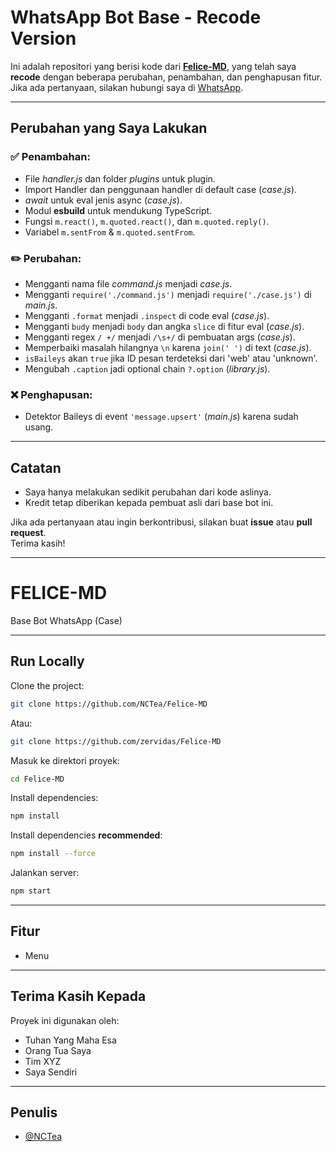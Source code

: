 # WhatsApp Bot Base - Recode Version

Ini adalah repositori yang berisi kode dari **[Felice-MD](https://github.com/NCTea/Felice-MD)**, yang telah saya **recode** dengan beberapa perubahan, penambahan, dan penghapusan fitur. Jika ada pertanyaan, silakan hubungi saya di [WhatsApp](https://wa.me/6285930450495).

---

## Perubahan yang Saya Lakukan

### ✅ **Penambahan:**
- File *handler.js* dan folder *plugins* untuk plugin.
- Import Handler dan penggunaan handler di default case (*case.js*).
- *await* untuk eval jenis async (*case.js*).
- Modul **esbuild** untuk mendukung TypeScript.
- Fungsi `m.react()`, `m.quoted.react()`, dan `m.quoted.reply()`.
- Variabel `m.sentFrom` & `m.quoted.sentFrom`.

### ✏️ **Perubahan:**
- Mengganti nama file *command.js* menjadi *case.js*.
- Mengganti `require('./command.js')` menjadi `require('./case.js')` di *main.js*.
- Mengganti `.format` menjadi `.inspect` di code eval (*case.js*).
- Mengganti `budy` menjadi `body` dan angka `slice` di fitur eval (*case.js*).
- Mengganti regex `/ +/` menjadi `/\s+/` di pembuatan args (*case.js*).
- Memperbaiki masalah hilangnya `\n` karena `join(' ')` di text (*case.js*).
- `isBaileys` akan `true` jika ID pesan terdeteksi dari 'web' atau 'unknown'.
- Mengubah `.caption` jadi optional chain `?.option` (*library.js*).

### ❌ **Penghapusan:**
- Detektor Baileys di event `'message.upsert'` (*main.js*) karena sudah usang.

---

## Catatan
- Saya hanya melakukan sedikit perubahan dari kode aslinya.
- Kredit tetap diberikan kepada pembuat asli dari base bot ini.

Jika ada pertanyaan atau ingin berkontribusi, silakan buat **issue** atau **pull request**.  
Terima kasih!

---

# FELICE-MD

Base Bot WhatsApp (Case)

---

## Run Locally

Clone the project:

```bash
git clone https://github.com/NCTea/Felice-MD
```

Atau:

```bash
git clone https://github.com/zervidas/Felice-MD
```

Masuk ke direktori proyek:

```bash
cd Felice-MD
```

Install dependencies:

```bash
npm install
```

Install dependencies **recommended**:

```bash
npm install --force
```

Jalankan server:

```bash
npm start
```

---

## Fitur

- Menu

---

## Terima Kasih Kepada

Proyek ini digunakan oleh:

- Tuhan Yang Maha Esa
- Orang Tua Saya
- Tim XYZ
- Saya Sendiri

---

## Penulis

- [@NCTea](https://github.com/NCTea)